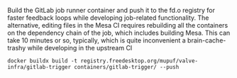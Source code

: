 Build the GitLab job  runner container and push it to the fd.o registry for faster feedback loops while developing job-related functionality. The alternative, editing files in the Mesa CI requires rebuilding all the containers on the dependency chain of the job, which includes building Mesa. This can take 10 minutes or so, typically, which is quite inconvenient a brain-cache-trashy while developing in the upstream CI

    docker buildx build -t registry.freedesktop.org/mupuf/valve-infra/gitlab-trigger containers/gitlab-trigger/ --push
